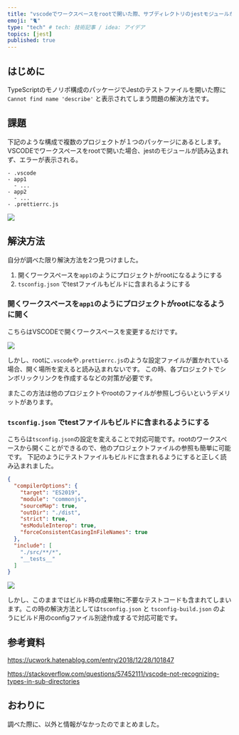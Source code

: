 ```yaml
---
title: "vscodeでワークスペースをrootで開いた際、サブディレクトリのjestモジュールが読み込まれない問題の解決方法"
emoji: "🐈"
type: "tech" # tech: 技術記事 / idea: アイデア
topics: [jest]
published: true
---
```


## はじめに

TypeScriptのモノリポ構成のパッケージでJestのテストファイルを開いた際に `Cannot find name 'describe'` と表示されてしまう問題の解決方法です。

## 課題

下記のような構成で複数のプロジェクトが１つのパッケージにあるとします。
VSCODEでワークスペースをrootで開いた場合、jestのモジュールが読み込まれず、エラーが表示される。

```
- .vscode
- app1
  - ...
- app2
  - ...
- .prettierrc.js
```

![](https://storage.googleapis.com/zenn-user-upload/ury91gybuyckh0e8146rr9609p37)

## 解決方法

自分が調べた限り解決方法を2つ見つけました。

1. 開くワークスペースを`app1`のようにプロジェクトがrootになるようにする
2. `tsconfig.json` でtestファイルもビルドに含まれるようにする

### 開くワークスペースを`app1`のようにプロジェクトがrootになるように開く

こちらはVSCODEで開くワークスペースを変更するだけです。

![](https://storage.googleapis.com/zenn-user-upload/55zea725sn0gkavgngmcoe5byq11)

しかし、rootに`.vscode`や`.prettierrc.js`のような設定ファイルが置かれている場合、開く場所を変えると読み込まれないです。
この時、各プロジェクトでシンボリックリンクを作成するなどの対策が必要です。

またこの方法は他のプロジェクトやrootのファイルが参照しづらいというデメリットがあります。


### `tsconfig.json` でtestファイルもビルドに含まれるようにする

こちらは`tsconfig.json`の設定を変えることで対応可能です。rootのワークスペースから開くことができるので、他のプロジェクトファイルの参照も簡単に可能です。
下記のようにテストファイルもビルドに含まれるようにすると正しく読み込まれました。

```json:tsconfig.json
{
  "compilerOptions": {
    "target": "ES2019",
    "module": "commonjs",
    "sourceMap": true,
    "outDir": "./dist",
    "strict": true,
    "esModuleInterop": true,
    "forceConsistentCasingInFileNames": true
  },
  "include": [
    "./src/**/*",
    "__tests__"
  ]
}
```

![](https://storage.googleapis.com/zenn-user-upload/7pc0f3ik5mv8bwqvjcsjqkxprnwm)

しかし、このままではビルド時の成果物に不要なテストコードも含まれてしまいます。この時の解決方法としては`tsconfig.json` と `tsconfig-build.json` のようにビルド用のconfigファイル別途作成するで対応可能です。

## 参考資料

https://ucwork.hatenablog.com/entry/2018/12/28/101847

https://stackoverflow.com/questions/57452111/vscode-not-recognizing-types-in-sub-directories

## おわりに

調べた際に、以外と情報がなかったのでまとめました。
